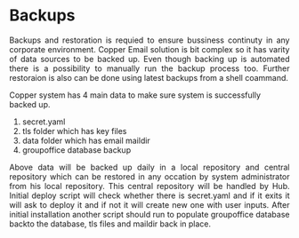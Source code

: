 # Backups



<p align="justify">
Backups and restoration is requied to ensure bussiness continuty in any corporate environment. Copper Email solution is bit complex so it has varity of data sources to be backed up. Even though backing up is automated there is a possibility to manually run the backup process too. Further restoraion is also can be done using latest backups from a shell coammand.

</p>

Copper system has 4 main data to make sure system is successfully backed up.

1. secret.yaml 
2. tls folder which has key files
3. data folder which has email maildir 
4. groupoffice database backup

<p align="justify">
Above data will be backed up daily in a local repository and central repository which can be restored in any occation by system administrator from his local repository. This central repository will be handled by Hub. Initial deploy script will check whether there is secret.yaml and if it exits it will ask to deploy it and if not it will create new one with user inputs.
After initial installation another script should run to populate groupoffice database backto the database, tls files and maildir back in place.

</p>